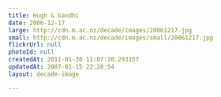 ```yaml
---
title: Hugh & Gandhi
date: 2006-12-17
large: http://cdn.m.ac.nz/decade/images/20061217.jpg
small: http://cdn.m.ac.nz/decade/images/small/20061217.jpg
flickrUrl: null
photoId: null
createdAt: 2011-01-30 11:07:20.293157
updatedAt: 2007-01-15 22:28:54
layout: decade-image

---
```


